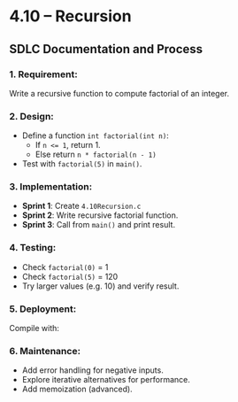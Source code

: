 # 4.10 – Recursion
## SDLC Documentation and Process

### 1. **Requirement:**
   Write a recursive function to compute factorial of an integer.

### 2. **Design:**
   - Define a function `int factorial(int n)`:
     - If `n <= 1`, return 1.
     - Else return `n * factorial(n - 1)`
   - Test with `factorial(5)` in `main()`.

### 3. **Implementation:**
   - **Sprint 1**: Create `4.10Recursion.c`
   - **Sprint 2**: Write recursive factorial function.
   - **Sprint 3**: Call from `main()` and print result.

### 4. **Testing:**
   - Check `factorial(0)` = 1
   - Check `factorial(5)` = 120
   - Try larger values (e.g. 10) and verify result.

### 5. **Deployment:**
   Compile with:

   
### 6. **Maintenance:**
- Add error handling for negative inputs.
- Explore iterative alternatives for performance.
- Add memoization (advanced).